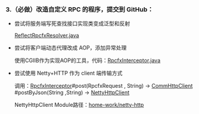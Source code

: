 ### 3.（必做）改造自定义 RPC 的程序，提交到 GitHub：

- 尝试将服务端写死查找接口实现类变成泛型和反射

  [ReflectRpcfxResolver.java](https://github.com/cocoZwwang/JAVA-000/blob/main/Week_09/home-work/rpc/rpcfx-core/src/main/java/pers/cocoadel/learning/rpcfx/api/ReflectRpcfxResolver.java)

- 尝试将客户端动态代理改成 AOP，添加异常处理

  使用CGIIB作为实现AOP的工具，代码：[RpcfxInterceptor.java](https://github.com/cocoZwwang/JAVA-000/blob/main/Week_09/home-work/rpc/rpcfx-core/src/main/java/pers/cocoadel/learning/rpcfx/client/RpcfxInterceptor.java)

- 尝试使用 Netty+HTTP 作为 client 端传输方式

  调用：[RpcfxInterceptor](https://github.com/cocoZwwang/JAVA-000/blob/main/Week_09/home-work/rpc/rpcfx-core/src/main/java/pers/cocoadel/learning/rpcfx/client/RpcfxInterceptor.java)#post(RpcfxRequest , String) -> [CommHttpClient](https://github.com/cocoZwwang/JAVA-000/blob/main/Week_09/home-work/rpc/rpcfx-core/src/main/java/pers/cocoadel/learning/rpcfx/http/CommHttpClient.java) #postByJson(String ,String) -> [NettyHttpClient](https://github.com/cocoZwwang/JAVA-000/blob/main/Week_09/home-work/netty-http/src/main/java/pers/cocoadel/learning/http/NettyHttpClient.java) 

  NettyHttpClient Module路径：[home-work/netty-http](https://github.com/cocoZwwang/JAVA-000/tree/main/Week_09/home-work/netty-http)

